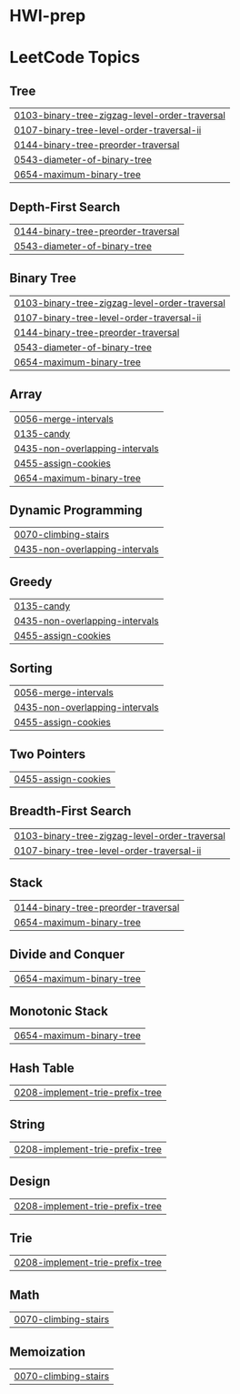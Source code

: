 # HWI-prep
<!---LeetCode Topics Start-->
# LeetCode Topics
## Tree
|  |
| ------- |
| [0103-binary-tree-zigzag-level-order-traversal](https://github.com/HarshitKumarhk/HWI-prep/tree/master/0103-binary-tree-zigzag-level-order-traversal) |
| [0107-binary-tree-level-order-traversal-ii](https://github.com/HarshitKumarhk/HWI-prep/tree/master/0107-binary-tree-level-order-traversal-ii) |
| [0144-binary-tree-preorder-traversal](https://github.com/HarshitKumarhk/HWI-prep/tree/master/0144-binary-tree-preorder-traversal) |
| [0543-diameter-of-binary-tree](https://github.com/HarshitKumarhk/HWI-prep/tree/master/0543-diameter-of-binary-tree) |
| [0654-maximum-binary-tree](https://github.com/HarshitKumarhk/HWI-prep/tree/master/0654-maximum-binary-tree) |
## Depth-First Search
|  |
| ------- |
| [0144-binary-tree-preorder-traversal](https://github.com/HarshitKumarhk/HWI-prep/tree/master/0144-binary-tree-preorder-traversal) |
| [0543-diameter-of-binary-tree](https://github.com/HarshitKumarhk/HWI-prep/tree/master/0543-diameter-of-binary-tree) |
## Binary Tree
|  |
| ------- |
| [0103-binary-tree-zigzag-level-order-traversal](https://github.com/HarshitKumarhk/HWI-prep/tree/master/0103-binary-tree-zigzag-level-order-traversal) |
| [0107-binary-tree-level-order-traversal-ii](https://github.com/HarshitKumarhk/HWI-prep/tree/master/0107-binary-tree-level-order-traversal-ii) |
| [0144-binary-tree-preorder-traversal](https://github.com/HarshitKumarhk/HWI-prep/tree/master/0144-binary-tree-preorder-traversal) |
| [0543-diameter-of-binary-tree](https://github.com/HarshitKumarhk/HWI-prep/tree/master/0543-diameter-of-binary-tree) |
| [0654-maximum-binary-tree](https://github.com/HarshitKumarhk/HWI-prep/tree/master/0654-maximum-binary-tree) |
## Array
|  |
| ------- |
| [0056-merge-intervals](https://github.com/HarshitKumarhk/HWI-prep/tree/master/0056-merge-intervals) |
| [0135-candy](https://github.com/HarshitKumarhk/HWI-prep/tree/master/0135-candy) |
| [0435-non-overlapping-intervals](https://github.com/HarshitKumarhk/HWI-prep/tree/master/0435-non-overlapping-intervals) |
| [0455-assign-cookies](https://github.com/HarshitKumarhk/HWI-prep/tree/master/0455-assign-cookies) |
| [0654-maximum-binary-tree](https://github.com/HarshitKumarhk/HWI-prep/tree/master/0654-maximum-binary-tree) |
## Dynamic Programming
|  |
| ------- |
| [0070-climbing-stairs](https://github.com/HarshitKumarhk/HWI-prep/tree/master/0070-climbing-stairs) |
| [0435-non-overlapping-intervals](https://github.com/HarshitKumarhk/HWI-prep/tree/master/0435-non-overlapping-intervals) |
## Greedy
|  |
| ------- |
| [0135-candy](https://github.com/HarshitKumarhk/HWI-prep/tree/master/0135-candy) |
| [0435-non-overlapping-intervals](https://github.com/HarshitKumarhk/HWI-prep/tree/master/0435-non-overlapping-intervals) |
| [0455-assign-cookies](https://github.com/HarshitKumarhk/HWI-prep/tree/master/0455-assign-cookies) |
## Sorting
|  |
| ------- |
| [0056-merge-intervals](https://github.com/HarshitKumarhk/HWI-prep/tree/master/0056-merge-intervals) |
| [0435-non-overlapping-intervals](https://github.com/HarshitKumarhk/HWI-prep/tree/master/0435-non-overlapping-intervals) |
| [0455-assign-cookies](https://github.com/HarshitKumarhk/HWI-prep/tree/master/0455-assign-cookies) |
## Two Pointers
|  |
| ------- |
| [0455-assign-cookies](https://github.com/HarshitKumarhk/HWI-prep/tree/master/0455-assign-cookies) |
## Breadth-First Search
|  |
| ------- |
| [0103-binary-tree-zigzag-level-order-traversal](https://github.com/HarshitKumarhk/HWI-prep/tree/master/0103-binary-tree-zigzag-level-order-traversal) |
| [0107-binary-tree-level-order-traversal-ii](https://github.com/HarshitKumarhk/HWI-prep/tree/master/0107-binary-tree-level-order-traversal-ii) |
## Stack
|  |
| ------- |
| [0144-binary-tree-preorder-traversal](https://github.com/HarshitKumarhk/HWI-prep/tree/master/0144-binary-tree-preorder-traversal) |
| [0654-maximum-binary-tree](https://github.com/HarshitKumarhk/HWI-prep/tree/master/0654-maximum-binary-tree) |
## Divide and Conquer
|  |
| ------- |
| [0654-maximum-binary-tree](https://github.com/HarshitKumarhk/HWI-prep/tree/master/0654-maximum-binary-tree) |
## Monotonic Stack
|  |
| ------- |
| [0654-maximum-binary-tree](https://github.com/HarshitKumarhk/HWI-prep/tree/master/0654-maximum-binary-tree) |
## Hash Table
|  |
| ------- |
| [0208-implement-trie-prefix-tree](https://github.com/HarshitKumarhk/HWI-prep/tree/master/0208-implement-trie-prefix-tree) |
## String
|  |
| ------- |
| [0208-implement-trie-prefix-tree](https://github.com/HarshitKumarhk/HWI-prep/tree/master/0208-implement-trie-prefix-tree) |
## Design
|  |
| ------- |
| [0208-implement-trie-prefix-tree](https://github.com/HarshitKumarhk/HWI-prep/tree/master/0208-implement-trie-prefix-tree) |
## Trie
|  |
| ------- |
| [0208-implement-trie-prefix-tree](https://github.com/HarshitKumarhk/HWI-prep/tree/master/0208-implement-trie-prefix-tree) |
## Math
|  |
| ------- |
| [0070-climbing-stairs](https://github.com/HarshitKumarhk/HWI-prep/tree/master/0070-climbing-stairs) |
## Memoization
|  |
| ------- |
| [0070-climbing-stairs](https://github.com/HarshitKumarhk/HWI-prep/tree/master/0070-climbing-stairs) |
<!---LeetCode Topics End-->